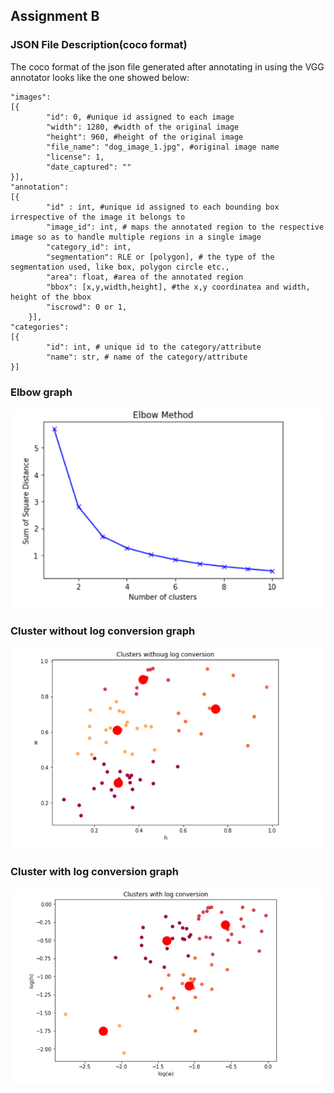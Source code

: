 ## Assignment B

### JSON File Description(coco format)
The coco format of the json file generated after annotating in using the VGG annotator looks like the one showed below: 

    "images": 
    [{
            "id": 0, #unique id assigned to each image
            "width": 1280, #width of the original image
            "height": 960, #height of the original image
            "file_name": "dog_image_1.jpg", #original image name
            "license": 1,
            "date_captured": ""  
    }],
    "annotation": 
    [{
            "id" : int, #unique id assigned to each bounding box irrespective of the image it belongs to
            "image_id": int, # maps the annotated region to the respective image so as to handle multiple regions in a single image
            "category_id": int,
            "segmentation": RLE or [polygon], # the type of the  segmentation used, like box, polygon circle etc.,
            "area": float, #area of the annotated region
            "bbox": [x,y,width,height], #the x,y coordinatea and width, height of the bbox
            "iscrowd": 0 or 1,
        }],
    "categories": 
    [{
            "id": int, # unique id to the category/attribute
            "name": str, # name of the category/attribute
    }]


### Elbow graph

![Image description](https://github.com/hemendra-06/EVA4/blob/master/S12/Assignment_B/images/Elbow_graph.PNG)


### Cluster without log conversion graph
![Image description](https://github.com/hemendra-06/EVA4/blob/master/S12/Assignment_B/images/Clusters_without_log.PNG)


### Cluster with log conversion graph
![Image description](https://github.com/hemendra-06/EVA4/blob/master/S12/Assignment_B/images/Clusters_with_log.PNG)